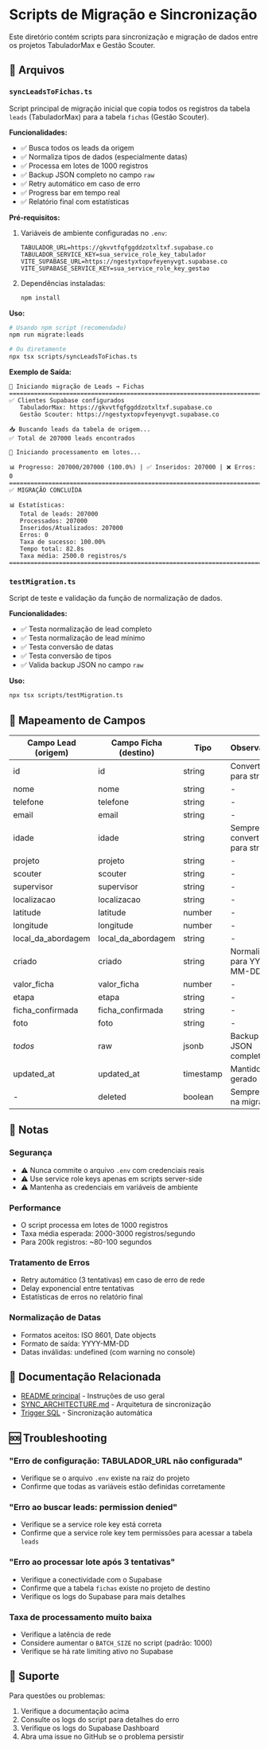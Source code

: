 # Scripts de Migração e Sincronização

Este diretório contém scripts para sincronização e migração de dados entre os projetos TabuladorMax e Gestão Scouter.

## 📁 Arquivos

### `syncLeadsToFichas.ts`

Script principal de migração inicial que copia todos os registros da tabela `leads` (TabuladorMax) para a tabela `fichas` (Gestão Scouter).

**Funcionalidades:**
- ✅ Busca todos os leads da origem
- ✅ Normaliza tipos de dados (especialmente datas)
- ✅ Processa em lotes de 1000 registros
- ✅ Backup JSON completo no campo `raw`
- ✅ Retry automático em caso de erro
- ✅ Progress bar em tempo real
- ✅ Relatório final com estatísticas

**Pré-requisitos:**

1. Variáveis de ambiente configuradas no `.env`:
   ```env
   TABULADOR_URL=https://gkvvtfqfggddzotxltxf.supabase.co
   TABULADOR_SERVICE_KEY=sua_service_role_key_tabulador
   VITE_SUPABASE_URL=https://ngestyxtopvfeyenyvgt.supabase.co
   VITE_SUPABASE_SERVICE_KEY=sua_service_role_key_gestao
   ```

2. Dependências instaladas:
   ```bash
   npm install
   ```

**Uso:**

```bash
# Usando npm script (recomendado)
npm run migrate:leads

# Ou diretamente
npx tsx scripts/syncLeadsToFichas.ts
```

**Exemplo de Saída:**

```
🚀 Iniciando migração de Leads → Fichas
================================================================================
✅ Clientes Supabase configurados
   TabuladorMax: https://gkvvtfqfggddzotxltxf.supabase.co
   Gestão Scouter: https://ngestyxtopvfeyenyvgt.supabase.co

📥 Buscando leads da tabela de origem...
✅ Total de 207000 leads encontrados

🔄 Iniciando processamento em lotes...

📊 Progresso: 207000/207000 (100.0%) | ✅ Inseridos: 207000 | ❌ Erros: 0
================================================================================
✅ MIGRAÇÃO CONCLUÍDA

📊 Estatísticas:
   Total de leads: 207000
   Processados: 207000
   Inseridos/Atualizados: 207000
   Erros: 0
   Taxa de sucesso: 100.00%
   Tempo total: 82.8s
   Taxa média: 2500.0 registros/s
================================================================================
```

### `testMigration.ts`

Script de teste e validação da função de normalização de dados.

**Funcionalidades:**
- ✅ Testa normalização de lead completo
- ✅ Testa normalização de lead mínimo
- ✅ Testa conversão de datas
- ✅ Testa conversão de tipos
- ✅ Valida backup JSON no campo `raw`

**Uso:**

```bash
npx tsx scripts/testMigration.ts
```

## 🔧 Mapeamento de Campos

| Campo Lead (origem)   | Campo Ficha (destino) | Tipo       | Observações                    |
|----------------------|----------------------|------------|--------------------------------|
| id                   | id                   | string     | Convertido para string         |
| nome                 | nome                 | string     | -                              |
| telefone             | telefone             | string     | -                              |
| email                | email                | string     | -                              |
| idade                | idade                | string     | Sempre convertido para string  |
| projeto              | projeto              | string     | -                              |
| scouter              | scouter              | string     | -                              |
| supervisor           | supervisor           | string     | -                              |
| localizacao          | localizacao          | string     | -                              |
| latitude             | latitude             | number     | -                              |
| longitude            | longitude            | number     | -                              |
| local_da_abordagem   | local_da_abordagem   | string     | -                              |
| criado               | criado               | string     | Normalizado para YYYY-MM-DD    |
| valor_ficha          | valor_ficha          | number     | -                              |
| etapa                | etapa                | string     | -                              |
| ficha_confirmada     | ficha_confirmada     | string     | -                              |
| foto                 | foto                 | string     | -                              |
| *todos*              | raw                  | jsonb      | Backup JSON completo           |
| updated_at           | updated_at           | timestamp  | Mantido ou gerado              |
| -                    | deleted              | boolean    | Sempre false na migração       |

## 📝 Notas

### Segurança
- ⚠️ Nunca commite o arquivo `.env` com credenciais reais
- ⚠️ Use service role keys apenas em scripts server-side
- ⚠️ Mantenha as credenciais em variáveis de ambiente

### Performance
- O script processa em lotes de 1000 registros
- Taxa média esperada: 2000-3000 registros/segundo
- Para 200k registros: ~80-100 segundos

### Tratamento de Erros
- Retry automático (3 tentativas) em caso de erro de rede
- Delay exponencial entre tentativas
- Estatísticas de erros no relatório final

### Normalização de Datas
- Formatos aceitos: ISO 8601, Date objects
- Formato de saída: YYYY-MM-DD
- Datas inválidas: undefined (com warning no console)

## 🔗 Documentação Relacionada

- [README principal](../README.md) - Instruções de uso geral
- [SYNC_ARCHITECTURE.md](../SYNC_ARCHITECTURE.md) - Arquitetura de sincronização
- [Trigger SQL](../supabase/functions/trigger_sync_leads_to_fichas.sql) - Sincronização automática

## 🆘 Troubleshooting

### "Erro de configuração: TABULADOR_URL não configurada"
- Verifique se o arquivo `.env` existe na raiz do projeto
- Confirme que todas as variáveis estão definidas corretamente

### "Erro ao buscar leads: permission denied"
- Verifique se a service role key está correta
- Confirme que a service role key tem permissões para acessar a tabela `leads`

### "Erro ao processar lote após 3 tentativas"
- Verifique a conectividade com o Supabase
- Confirme que a tabela `fichas` existe no projeto de destino
- Verifique os logs do Supabase para mais detalhes

### Taxa de processamento muito baixa
- Verifique a latência de rede
- Considere aumentar o `BATCH_SIZE` no script (padrão: 1000)
- Verifique se há rate limiting ativo no Supabase

## 📧 Suporte

Para questões ou problemas:
1. Verifique a documentação acima
2. Consulte os logs do script para detalhes do erro
3. Verifique os logs do Supabase Dashboard
4. Abra uma issue no GitHub se o problema persistir
